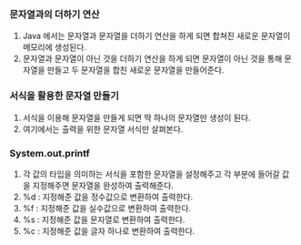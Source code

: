 ### 문자열과의 더하기 연산
1. Java 에서는 문자열과 문자열을 더하기 연산을 하게 되면 합쳐진 새로운 문자열이 메모리에 생성된다.
2. 문자열과 문자열이 아닌 것을 더하기 연산을 하게 되면 문자열이 아닌 것을 통해 문자열을 만들고 두 문자열을 합친 새로운 문자열을 만들어준다.

### 서식을 활용한 문자열 만들기
1. 서식을 이용해 문자열을 만들게 되면 딱 하나의 문자열만 생성이 된다.
2. 여기에서는 출력을 위한 문자열 서식만 살펴본다.

### System.out.printf
1. 각 값의 타입을 의미하는 서식을 포함한 문자열을 설정해주고 각 부분에 들어갈 값을 지정해주면 문자열을 완성하여 출력해준다.
2. %d : 지정해준 값을 정수값으로 변환하여 출력한다.
3. %f : 지정해준 값을 실수값으로 변환하여 출력한다.
4. %s : 지정해준 값을 문자열로 변환하여 출력한다.
5. %c : 지정해준 값을 글자 하나로 변환하여 출력한다.